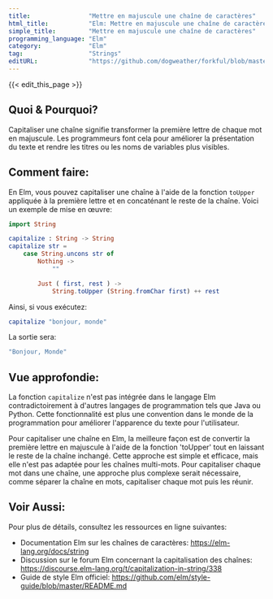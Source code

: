 ```yaml
---
title:                "Mettre en majuscule une chaîne de caractères"
html_title:           "Elm: Mettre en majuscule une chaîne de caractères"
simple_title:         "Mettre en majuscule une chaîne de caractères"
programming_language: "Elm"
category:             "Elm"
tag:                  "Strings"
editURL:              "https://github.com/dogweather/forkful/blob/master/content/fr/elm/capitalizing-a-string.md"
---
```


{{< edit_this_page >}}

## Quoi & Pourquoi?

Capitaliser une chaîne signifie transformer la première lettre de chaque mot en majuscule. Les programmeurs font cela pour améliorer la présentation du texte et rendre les titres ou les noms de variables plus visibles.

## Comment faire:

En Elm, vous pouvez capitaliser une chaîne à l'aide de la fonction `toUpper` appliquée à la première lettre et en concaténant le reste de la chaîne. Voici un exemple de mise en œuvre:

``` Elm
import String

capitalize : String -> String
capitalize str =
    case String.uncons str of
        Nothing ->
            ""

        Just ( first, rest ) ->
            String.toUpper (String.fromChar first) ++ rest
```
Ainsi, si vous exécutez:

``` Elm
capitalize "bonjour, monde"
```

La sortie sera:

``` Elm
"Bonjour, Monde"
```

## Vue approfondie:

La fonction `capitalize` n'est pas intégrée dans le langage Elm contradictoirement à d'autres langages de programmation tels que Java ou Python. Cette fonctionnalité est plus une convention dans le monde de la programmation pour améliorer l'apparence du texte pour l'utilisateur.

Pour capitaliser une chaîne en Elm, la meilleure façon est de convertir la première lettre en majuscule à l'aide de la fonction 'toUpper' tout en laissant le reste de la chaîne inchangé. Cette approche est simple et efficace, mais elle n'est pas adaptée pour les chaînes multi-mots. Pour capitaliser chaque mot dans une chaîne, une approche plus complexe serait nécessaire, comme séparer la chaîne en mots, capitaliser chaque mot puis les réunir.

## Voir Aussi:

Pour plus de détails, consultez les ressources en ligne suivantes:

- Documentation Elm sur les chaînes de caractères: https://elm-lang.org/docs/string
- Discussion sur le forum Elm concernant la capitalisation des chaînes: https://discourse.elm-lang.org/t/capitalization-in-string/338
- Guide de style Elm officiel: https://github.com/elm/style-guide/blob/master/README.md